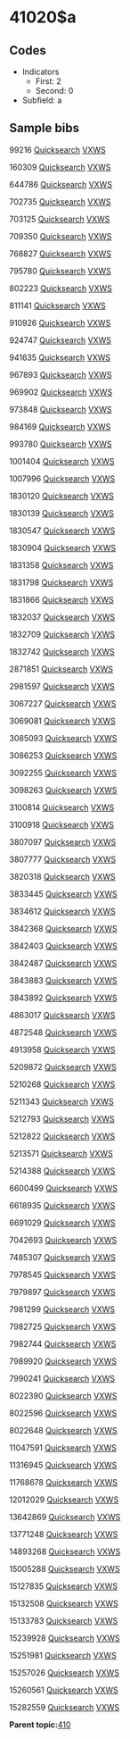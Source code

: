 # 41020$a

## Codes

-   Indicators
    -   First: 2
    -   Second: 0
-   Subfield: a

## Sample bibs

99216 [Quicksearch](https://search.library.yale.edu/catalog/99216) [VXWS](http://prodorbis.library.yale.edu:7014/vxws/GetHoldingsService?bibId=99216)

160309 [Quicksearch](https://search.library.yale.edu/catalog/160309) [VXWS](http://prodorbis.library.yale.edu:7014/vxws/GetHoldingsService?bibId=160309)

644786 [Quicksearch](https://search.library.yale.edu/catalog/644786) [VXWS](http://prodorbis.library.yale.edu:7014/vxws/GetHoldingsService?bibId=644786)

702735 [Quicksearch](https://search.library.yale.edu/catalog/702735) [VXWS](http://prodorbis.library.yale.edu:7014/vxws/GetHoldingsService?bibId=702735)

703125 [Quicksearch](https://search.library.yale.edu/catalog/703125) [VXWS](http://prodorbis.library.yale.edu:7014/vxws/GetHoldingsService?bibId=703125)

709350 [Quicksearch](https://search.library.yale.edu/catalog/709350) [VXWS](http://prodorbis.library.yale.edu:7014/vxws/GetHoldingsService?bibId=709350)

768827 [Quicksearch](https://search.library.yale.edu/catalog/768827) [VXWS](http://prodorbis.library.yale.edu:7014/vxws/GetHoldingsService?bibId=768827)

795780 [Quicksearch](https://search.library.yale.edu/catalog/795780) [VXWS](http://prodorbis.library.yale.edu:7014/vxws/GetHoldingsService?bibId=795780)

802223 [Quicksearch](https://search.library.yale.edu/catalog/802223) [VXWS](http://prodorbis.library.yale.edu:7014/vxws/GetHoldingsService?bibId=802223)

811141 [Quicksearch](https://search.library.yale.edu/catalog/811141) [VXWS](http://prodorbis.library.yale.edu:7014/vxws/GetHoldingsService?bibId=811141)

910926 [Quicksearch](https://search.library.yale.edu/catalog/910926) [VXWS](http://prodorbis.library.yale.edu:7014/vxws/GetHoldingsService?bibId=910926)

924747 [Quicksearch](https://search.library.yale.edu/catalog/924747) [VXWS](http://prodorbis.library.yale.edu:7014/vxws/GetHoldingsService?bibId=924747)

941635 [Quicksearch](https://search.library.yale.edu/catalog/941635) [VXWS](http://prodorbis.library.yale.edu:7014/vxws/GetHoldingsService?bibId=941635)

967893 [Quicksearch](https://search.library.yale.edu/catalog/967893) [VXWS](http://prodorbis.library.yale.edu:7014/vxws/GetHoldingsService?bibId=967893)

969902 [Quicksearch](https://search.library.yale.edu/catalog/969902) [VXWS](http://prodorbis.library.yale.edu:7014/vxws/GetHoldingsService?bibId=969902)

973848 [Quicksearch](https://search.library.yale.edu/catalog/973848) [VXWS](http://prodorbis.library.yale.edu:7014/vxws/GetHoldingsService?bibId=973848)

984169 [Quicksearch](https://search.library.yale.edu/catalog/984169) [VXWS](http://prodorbis.library.yale.edu:7014/vxws/GetHoldingsService?bibId=984169)

993780 [Quicksearch](https://search.library.yale.edu/catalog/993780) [VXWS](http://prodorbis.library.yale.edu:7014/vxws/GetHoldingsService?bibId=993780)

1001404 [Quicksearch](https://search.library.yale.edu/catalog/1001404) [VXWS](http://prodorbis.library.yale.edu:7014/vxws/GetHoldingsService?bibId=1001404)

1007996 [Quicksearch](https://search.library.yale.edu/catalog/1007996) [VXWS](http://prodorbis.library.yale.edu:7014/vxws/GetHoldingsService?bibId=1007996)

1830120 [Quicksearch](https://search.library.yale.edu/catalog/1830120) [VXWS](http://prodorbis.library.yale.edu:7014/vxws/GetHoldingsService?bibId=1830120)

1830139 [Quicksearch](https://search.library.yale.edu/catalog/1830139) [VXWS](http://prodorbis.library.yale.edu:7014/vxws/GetHoldingsService?bibId=1830139)

1830547 [Quicksearch](https://search.library.yale.edu/catalog/1830547) [VXWS](http://prodorbis.library.yale.edu:7014/vxws/GetHoldingsService?bibId=1830547)

1830904 [Quicksearch](https://search.library.yale.edu/catalog/1830904) [VXWS](http://prodorbis.library.yale.edu:7014/vxws/GetHoldingsService?bibId=1830904)

1831358 [Quicksearch](https://search.library.yale.edu/catalog/1831358) [VXWS](http://prodorbis.library.yale.edu:7014/vxws/GetHoldingsService?bibId=1831358)

1831798 [Quicksearch](https://search.library.yale.edu/catalog/1831798) [VXWS](http://prodorbis.library.yale.edu:7014/vxws/GetHoldingsService?bibId=1831798)

1831866 [Quicksearch](https://search.library.yale.edu/catalog/1831866) [VXWS](http://prodorbis.library.yale.edu:7014/vxws/GetHoldingsService?bibId=1831866)

1832037 [Quicksearch](https://search.library.yale.edu/catalog/1832037) [VXWS](http://prodorbis.library.yale.edu:7014/vxws/GetHoldingsService?bibId=1832037)

1832709 [Quicksearch](https://search.library.yale.edu/catalog/1832709) [VXWS](http://prodorbis.library.yale.edu:7014/vxws/GetHoldingsService?bibId=1832709)

1832742 [Quicksearch](https://search.library.yale.edu/catalog/1832742) [VXWS](http://prodorbis.library.yale.edu:7014/vxws/GetHoldingsService?bibId=1832742)

2871851 [Quicksearch](https://search.library.yale.edu/catalog/2871851) [VXWS](http://prodorbis.library.yale.edu:7014/vxws/GetHoldingsService?bibId=2871851)

2981597 [Quicksearch](https://search.library.yale.edu/catalog/2981597) [VXWS](http://prodorbis.library.yale.edu:7014/vxws/GetHoldingsService?bibId=2981597)

3067227 [Quicksearch](https://search.library.yale.edu/catalog/3067227) [VXWS](http://prodorbis.library.yale.edu:7014/vxws/GetHoldingsService?bibId=3067227)

3069081 [Quicksearch](https://search.library.yale.edu/catalog/3069081) [VXWS](http://prodorbis.library.yale.edu:7014/vxws/GetHoldingsService?bibId=3069081)

3085093 [Quicksearch](https://search.library.yale.edu/catalog/3085093) [VXWS](http://prodorbis.library.yale.edu:7014/vxws/GetHoldingsService?bibId=3085093)

3086253 [Quicksearch](https://search.library.yale.edu/catalog/3086253) [VXWS](http://prodorbis.library.yale.edu:7014/vxws/GetHoldingsService?bibId=3086253)

3092255 [Quicksearch](https://search.library.yale.edu/catalog/3092255) [VXWS](http://prodorbis.library.yale.edu:7014/vxws/GetHoldingsService?bibId=3092255)

3098263 [Quicksearch](https://search.library.yale.edu/catalog/3098263) [VXWS](http://prodorbis.library.yale.edu:7014/vxws/GetHoldingsService?bibId=3098263)

3100814 [Quicksearch](https://search.library.yale.edu/catalog/3100814) [VXWS](http://prodorbis.library.yale.edu:7014/vxws/GetHoldingsService?bibId=3100814)

3100918 [Quicksearch](https://search.library.yale.edu/catalog/3100918) [VXWS](http://prodorbis.library.yale.edu:7014/vxws/GetHoldingsService?bibId=3100918)

3807097 [Quicksearch](https://search.library.yale.edu/catalog/3807097) [VXWS](http://prodorbis.library.yale.edu:7014/vxws/GetHoldingsService?bibId=3807097)

3807777 [Quicksearch](https://search.library.yale.edu/catalog/3807777) [VXWS](http://prodorbis.library.yale.edu:7014/vxws/GetHoldingsService?bibId=3807777)

3820318 [Quicksearch](https://search.library.yale.edu/catalog/3820318) [VXWS](http://prodorbis.library.yale.edu:7014/vxws/GetHoldingsService?bibId=3820318)

3833445 [Quicksearch](https://search.library.yale.edu/catalog/3833445) [VXWS](http://prodorbis.library.yale.edu:7014/vxws/GetHoldingsService?bibId=3833445)

3834612 [Quicksearch](https://search.library.yale.edu/catalog/3834612) [VXWS](http://prodorbis.library.yale.edu:7014/vxws/GetHoldingsService?bibId=3834612)

3842368 [Quicksearch](https://search.library.yale.edu/catalog/3842368) [VXWS](http://prodorbis.library.yale.edu:7014/vxws/GetHoldingsService?bibId=3842368)

3842403 [Quicksearch](https://search.library.yale.edu/catalog/3842403) [VXWS](http://prodorbis.library.yale.edu:7014/vxws/GetHoldingsService?bibId=3842403)

3842487 [Quicksearch](https://search.library.yale.edu/catalog/3842487) [VXWS](http://prodorbis.library.yale.edu:7014/vxws/GetHoldingsService?bibId=3842487)

3843883 [Quicksearch](https://search.library.yale.edu/catalog/3843883) [VXWS](http://prodorbis.library.yale.edu:7014/vxws/GetHoldingsService?bibId=3843883)

3843892 [Quicksearch](https://search.library.yale.edu/catalog/3843892) [VXWS](http://prodorbis.library.yale.edu:7014/vxws/GetHoldingsService?bibId=3843892)

4863017 [Quicksearch](https://search.library.yale.edu/catalog/4863017) [VXWS](http://prodorbis.library.yale.edu:7014/vxws/GetHoldingsService?bibId=4863017)

4872548 [Quicksearch](https://search.library.yale.edu/catalog/4872548) [VXWS](http://prodorbis.library.yale.edu:7014/vxws/GetHoldingsService?bibId=4872548)

4913958 [Quicksearch](https://search.library.yale.edu/catalog/4913958) [VXWS](http://prodorbis.library.yale.edu:7014/vxws/GetHoldingsService?bibId=4913958)

5209872 [Quicksearch](https://search.library.yale.edu/catalog/5209872) [VXWS](http://prodorbis.library.yale.edu:7014/vxws/GetHoldingsService?bibId=5209872)

5210268 [Quicksearch](https://search.library.yale.edu/catalog/5210268) [VXWS](http://prodorbis.library.yale.edu:7014/vxws/GetHoldingsService?bibId=5210268)

5211343 [Quicksearch](https://search.library.yale.edu/catalog/5211343) [VXWS](http://prodorbis.library.yale.edu:7014/vxws/GetHoldingsService?bibId=5211343)

5212793 [Quicksearch](https://search.library.yale.edu/catalog/5212793) [VXWS](http://prodorbis.library.yale.edu:7014/vxws/GetHoldingsService?bibId=5212793)

5212822 [Quicksearch](https://search.library.yale.edu/catalog/5212822) [VXWS](http://prodorbis.library.yale.edu:7014/vxws/GetHoldingsService?bibId=5212822)

5213571 [Quicksearch](https://search.library.yale.edu/catalog/5213571) [VXWS](http://prodorbis.library.yale.edu:7014/vxws/GetHoldingsService?bibId=5213571)

5214388 [Quicksearch](https://search.library.yale.edu/catalog/5214388) [VXWS](http://prodorbis.library.yale.edu:7014/vxws/GetHoldingsService?bibId=5214388)

6600499 [Quicksearch](https://search.library.yale.edu/catalog/6600499) [VXWS](http://prodorbis.library.yale.edu:7014/vxws/GetHoldingsService?bibId=6600499)

6618935 [Quicksearch](https://search.library.yale.edu/catalog/6618935) [VXWS](http://prodorbis.library.yale.edu:7014/vxws/GetHoldingsService?bibId=6618935)

6691029 [Quicksearch](https://search.library.yale.edu/catalog/6691029) [VXWS](http://prodorbis.library.yale.edu:7014/vxws/GetHoldingsService?bibId=6691029)

7042693 [Quicksearch](https://search.library.yale.edu/catalog/7042693) [VXWS](http://prodorbis.library.yale.edu:7014/vxws/GetHoldingsService?bibId=7042693)

7485307 [Quicksearch](https://search.library.yale.edu/catalog/7485307) [VXWS](http://prodorbis.library.yale.edu:7014/vxws/GetHoldingsService?bibId=7485307)

7978545 [Quicksearch](https://search.library.yale.edu/catalog/7978545) [VXWS](http://prodorbis.library.yale.edu:7014/vxws/GetHoldingsService?bibId=7978545)

7979897 [Quicksearch](https://search.library.yale.edu/catalog/7979897) [VXWS](http://prodorbis.library.yale.edu:7014/vxws/GetHoldingsService?bibId=7979897)

7981299 [Quicksearch](https://search.library.yale.edu/catalog/7981299) [VXWS](http://prodorbis.library.yale.edu:7014/vxws/GetHoldingsService?bibId=7981299)

7982725 [Quicksearch](https://search.library.yale.edu/catalog/7982725) [VXWS](http://prodorbis.library.yale.edu:7014/vxws/GetHoldingsService?bibId=7982725)

7982744 [Quicksearch](https://search.library.yale.edu/catalog/7982744) [VXWS](http://prodorbis.library.yale.edu:7014/vxws/GetHoldingsService?bibId=7982744)

7989920 [Quicksearch](https://search.library.yale.edu/catalog/7989920) [VXWS](http://prodorbis.library.yale.edu:7014/vxws/GetHoldingsService?bibId=7989920)

7990241 [Quicksearch](https://search.library.yale.edu/catalog/7990241) [VXWS](http://prodorbis.library.yale.edu:7014/vxws/GetHoldingsService?bibId=7990241)

8022390 [Quicksearch](https://search.library.yale.edu/catalog/8022390) [VXWS](http://prodorbis.library.yale.edu:7014/vxws/GetHoldingsService?bibId=8022390)

8022596 [Quicksearch](https://search.library.yale.edu/catalog/8022596) [VXWS](http://prodorbis.library.yale.edu:7014/vxws/GetHoldingsService?bibId=8022596)

8022648 [Quicksearch](https://search.library.yale.edu/catalog/8022648) [VXWS](http://prodorbis.library.yale.edu:7014/vxws/GetHoldingsService?bibId=8022648)

11047591 [Quicksearch](https://search.library.yale.edu/catalog/11047591) [VXWS](http://prodorbis.library.yale.edu:7014/vxws/GetHoldingsService?bibId=11047591)

11316945 [Quicksearch](https://search.library.yale.edu/catalog/11316945) [VXWS](http://prodorbis.library.yale.edu:7014/vxws/GetHoldingsService?bibId=11316945)

11768678 [Quicksearch](https://search.library.yale.edu/catalog/11768678) [VXWS](http://prodorbis.library.yale.edu:7014/vxws/GetHoldingsService?bibId=11768678)

12012029 [Quicksearch](https://search.library.yale.edu/catalog/12012029) [VXWS](http://prodorbis.library.yale.edu:7014/vxws/GetHoldingsService?bibId=12012029)

13642869 [Quicksearch](https://search.library.yale.edu/catalog/13642869) [VXWS](http://prodorbis.library.yale.edu:7014/vxws/GetHoldingsService?bibId=13642869)

13771248 [Quicksearch](https://search.library.yale.edu/catalog/13771248) [VXWS](http://prodorbis.library.yale.edu:7014/vxws/GetHoldingsService?bibId=13771248)

14893268 [Quicksearch](https://search.library.yale.edu/catalog/14893268) [VXWS](http://prodorbis.library.yale.edu:7014/vxws/GetHoldingsService?bibId=14893268)

15005288 [Quicksearch](https://search.library.yale.edu/catalog/15005288) [VXWS](http://prodorbis.library.yale.edu:7014/vxws/GetHoldingsService?bibId=15005288)

15127835 [Quicksearch](https://search.library.yale.edu/catalog/15127835) [VXWS](http://prodorbis.library.yale.edu:7014/vxws/GetHoldingsService?bibId=15127835)

15132508 [Quicksearch](https://search.library.yale.edu/catalog/15132508) [VXWS](http://prodorbis.library.yale.edu:7014/vxws/GetHoldingsService?bibId=15132508)

15133783 [Quicksearch](https://search.library.yale.edu/catalog/15133783) [VXWS](http://prodorbis.library.yale.edu:7014/vxws/GetHoldingsService?bibId=15133783)

15239928 [Quicksearch](https://search.library.yale.edu/catalog/15239928) [VXWS](http://prodorbis.library.yale.edu:7014/vxws/GetHoldingsService?bibId=15239928)

15251981 [Quicksearch](https://search.library.yale.edu/catalog/15251981) [VXWS](http://prodorbis.library.yale.edu:7014/vxws/GetHoldingsService?bibId=15251981)

15257026 [Quicksearch](https://search.library.yale.edu/catalog/15257026) [VXWS](http://prodorbis.library.yale.edu:7014/vxws/GetHoldingsService?bibId=15257026)

15260561 [Quicksearch](https://search.library.yale.edu/catalog/15260561) [VXWS](http://prodorbis.library.yale.edu:7014/vxws/GetHoldingsService?bibId=15260561)

15282559 [Quicksearch](https://search.library.yale.edu/catalog/15282559) [VXWS](http://prodorbis.library.yale.edu:7014/vxws/GetHoldingsService?bibId=15282559)

**Parent topic:**[410](../../tags/410/410.md)

